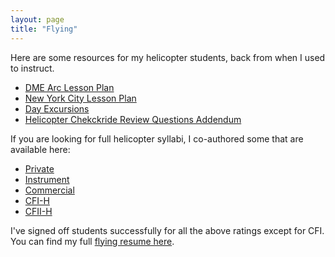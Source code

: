 ```yaml
---
layout: page
title: "Flying"
---
```


Here are some resources for my helicopter students, back from when I
used to instruct. 

* [DME Arc Lesson Plan](helicopter-dme-arc-lesson-plan)
* [New York City Lesson Plan](new-york-city-helicopter-lesson-plan)
* [Day Excursions](day-excursions-from-boston-via-helicopter)
* [Helicopter Chekckride Review Questions Addendum](helicopter-checkride-review-questions-addendum)

If you are looking for full helicopter syllabi, I co-authored some 
that are available here:

* [Private](http://philip.greenspun.com/flying/helicopter-141/private/)
* [Instrument](http://philip.greenspun.com/flying/helicopter-141/instrument/)
* [Commercial](http://philip.greenspun.com/flying/helicopter-141/commercial/)
* [CFI-H](http://philip.greenspun.com/flying/helicopter-141/cfi/)
* [CFII-H](http://philip.greenspun.com/flying/helicopter-141/cfii/)

I've signed off students successfully for all the above ratings except
for CFI. You can find my full [flying resume here](resume).
